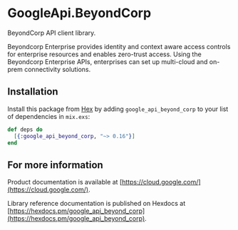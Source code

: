 # GoogleApi.BeyondCorp

BeyondCorp API client library.

Beyondcorp Enterprise provides identity and context aware access controls for enterprise resources and enables zero-trust access. Using the Beyondcorp Enterprise APIs, enterprises can set up multi-cloud and on-prem connectivity solutions.

## Installation

Install this package from [Hex](https://hex.pm) by adding
`google_api_beyond_corp` to your list of dependencies in `mix.exs`:

```elixir
def deps do
  [{:google_api_beyond_corp, "~> 0.16"}]
end
```

## For more information

Product documentation is available at [https://cloud.google.com/](https://cloud.google.com/).

Library reference documentation is published on Hexdocs at
[https://hexdocs.pm/google_api_beyond_corp](https://hexdocs.pm/google_api_beyond_corp).

